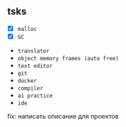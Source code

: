 ## tsks
- [x] `malloc`
- [x] `GC`
- `translator`
- `object memory frames (auto free)`
- `text editor`
- `git`
- `docker`
- `compiler`
- `ai practice`
- `ide`

fix: написать описание для проектов
